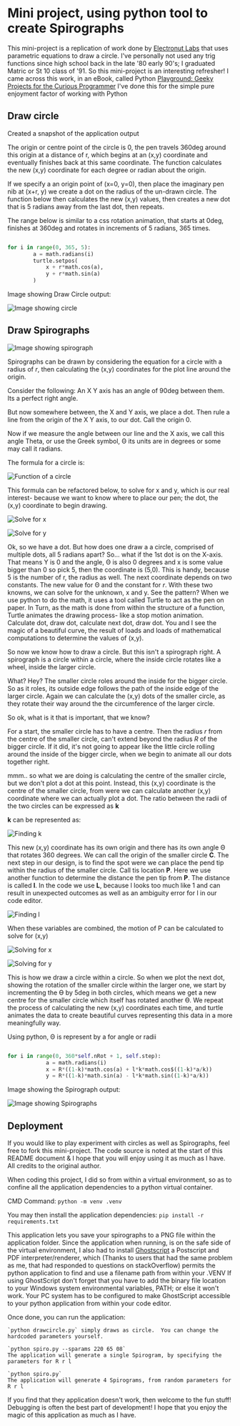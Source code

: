 # Mini project, using python tool to create Spirographs

This mini-project is a replication of work done by [Electronut Labs](http://electronut.in/) that uses parametric equations to draw a circle.
I've personally not used any trig functions since high school back in the late '80 early 90's; I graduated Matric or St 10 class of '91.  So this mini-project is an interesting refresher!
I came across this work, in an eBook, called Python [Playground: Geeky Projects for the Curious Programmer](https://g.co/kgs/quxp9B)
I've done this for the simple pure enjoyment factor of working with Python

## Draw circle

Created a snapshot of the application output

The origin or centre point of the circle is 0, the pen travels 360deg around this origin at a distance of r, which begins at an (x,y) coordinate and eventually finishes back at this same coordinate.  The function calculates the new (x,y) coordinate for each degree or radian about the origin.

If we specify a an origin point of (x=0, y=0), then place the imaginary pen nib at (x+r, y) we create a dot on the radius of the un-drawn circle.  The function below then calculates the new (x,y) values, then creates a new dot that is 5 radians away from the last dot, then repeats.

The range below is similar to a css rotation animation, that starts at 0deg, finishes at 360deg and rotates in increments of 5 radians, 365 times.

```` python

for i in range(0, 365, 5):
        a = math.radians(i)
        turtle.setpos(
            x + r*math.cos(a),
            y + r*math.sin(a)
        )

````

Image showing Draw Circle output:

![Image showing circle](https://github.com/ddeveloper72/spirographs-py/blob/main/images/drawcircle.png "Image showing Draw Circle output")

## Draw Spirographs

![Image showing spirograph](https://github.com/ddeveloper72/spirographs-py/blob/main/images/spiro-sample.png "Image showing Spirograph")

Spirographs can be drawn by considering the equation for a circle with a radius of *r*, then calculating the (x,y) coordinates for the plot line around the origin.


Consider the following:
An X Y axis has an angle of 90deg between them.  Its a perfect right angle.

But now somewhere between, the X and Y axis, we place a dot.  Then rule a line from the origin of the X Y axis, to our dot.  Call the origin 0.

Now if we measure the angle between our line and the X axis, we call this angle Theta, or use the Greek symbol, &#920; its units are in degrees or some may call it radians.

The formula for a circle is:


![Function of a circle](https://latex.codecogs.com/png.latex?\dpi{400}x^2+y^2=r^2 "Function of a circle")

This formula can be refactored below, to solve for x and y, which is our real interest- because we want to know where to place our pen; the dot, the (x,y) coordinate to begin drawing.

![Solve for x](https://latex.codecogs.com/png.latex?\dpi{400}y=rcos(\theta)) 

![Solve for y](https://latex.codecogs.com/png.latex?\dpi{400}x=rsin(\theta))



Ok, so we have a dot.  But how does one draw a a circle, comprised of multiple dots, all 5 radians apart? So... what if the 1st dot is on the X-axis.  That means Y is 0 and the angle, &#920; is also 0 degrees and x is some value bigger than 0  so pick 5, then the coordinate is (5,0).  This is handy, because 5 is the number of r, the radius as well.
The next coordinate depends on two constants.  The new value for &#920; and the constant for *r*.  With these two knowns, we can solve for the unknown, x and y.  See the pattern?  When we use python to do the math, it uses a tool called Turtle to act as the pen on paper.  In Turn, as the math is done from within the structure of a function, Turtle animates the drawing process- like a stop motion animation. Calculate dot, draw dot, calculate next dot, draw dot.  You and I see the magic of a beautiful curve, the result of loads and loads of mathematical computations to determine the values of (x,y).

So now we know how to draw a circle.  But this isn't a spirograph right.  A spirograph is a circle within a circle, where the inside circle rotates like a wheel, inside the larger circle.  

What? Hey?  The smaller circle roles around the inside for the bigger circle.  So as it roles, its outside edge follows the path of the inside edge of the larger circle.  Again we can calculate the (x,y) dots of the smaller circle, as they rotate their way around the the circumference of the larger circle.

So ok, what is it that is important, that we know?

For a start, the smaller circle has to have a centre.  Then the radius *r* from the centre of the smaller circle, can't extend beyond the radius *R* of the bigger circle.  If it did, it's not going to appear like the little circle rolling around the inside of the bigger circle, when we begin to animate all our dots together right.  

mmm.. so what we are doing is calculating the centre of the smaller circle, but we don't plot a dot at this point.  Instead, this (x,y) coordinate is the centre of the smaller circle, from were we can calculate another (x,y) coordinate where we can actually plot a dot.  The ratio between the radii of the two circles can be expressed as **k**

**k** can be represented as:

![Finding k](https://latex.codecogs.com/png.latex?\dpi{400}k=\frac{r}{R} "Ratio between the radii of the two circles")


This new (x,y) coordinate has its own origin and there has its own angle &#920; that rotates 360 degrees.  We can call the origin of the smaller circle **C**.   The next step in our design, is to find the spot were we can place the pend tip within the radius of the smaller circle.  Call tis location **P**.  Here we use another function to determine the distance the pen tip from **P**.  The distance is called **l**.  In the code we use **L**, because l looks too much like 1 and can result in unexpected outcomes as well as an ambiguity error for l in our code editor.

![Finding l](https://latex.codecogs.com/png.latex?\dpi{400}l=\frac{PC}{r})


When these variables are combined, the motion of P can be calculated to solve for (x,y)


![Solving for x](https://latex.codecogs.com/png.latex?\dpi{400}x=R((1-k)\cos(\theta)+Lk\cos(\frac{1-k}{k}\theta))) 

![Solving for y](https://latex.codecogs.com/png.latex?\dpi{400}y=R((1-k)\cos(\theta)+Lk\sin(\frac{1-k}{k}\theta)))

This is how we draw a circle within a circle.  So when we plot the next dot, showing the rotation of the smaller circle within the larger one, we start by incrementing the ϴ by 5deg in both circles, which means we get a new centre for the smaller circle which itself has rotated another ϴ.  We repeat the process of calculating the new (x,y) coordinates each time, and turtle animates the data to create beautiful curves representing this data in a more meaningfully way.


Using python, &#920; is represent by a for angle or radii

```` python

for i in range(0, 360*self.nRot + 1, self.step):
            a = math.radians(i)
            x = R*((1-k)*math.cos(a) + l*k*math.cos$((1-k)*a/k))
            y = R*((1-k)*math.sin(a) - l*k*math.sin((1-k)*a/k))

````

Image showing the Spirograph output:

![Image showing Spirographs](https://github.com/ddeveloper72/spirographs-py/blob/main/images/spiro-28Mar2021-234220.png "Image showing Turtle Spirographs")

## Deployment

If you would like to play experiment with circles as well as Spirographs, feel free to fork this mini-project.  The code source is noted at the start of this README document & I hope that you will enjoy using it as much as I have.  All credits to the original author.

When coding this project, I did so from within a virtual environment, so as to confine all the application dependencies to a python virtual container.

CMD Command:
`python -m venv .venv`

You may then install the application dependencies:
`pip install -r requirements.txt`

This application lets you save your spirographs to a PNG file within the application folder.  Since the application when running, is on the safe side of the virtual environment, I also had to install [Ghostscript](https://www.ghostscript.com/index.html) a Postscript and PDF interpreter/renderer, which (Thanks to users that had the same problem as me, that had responded to questions on stackOverflow) permits the python application to find and use a filename path from within your .VENV  If using GhostScript don't forget that you have to add the binary file location to your Windows system environmental variables, PATH; or else it won't work.  Your PC system has to be configured to make GhostScript accessible to your python application from within your code editor.

Once done, you can run the application:

    `python drawcircle.py` simply draws as circle.  You can change the hardcoded parameters yourself.

    `python spiro.py --sparams 220 65 08`  
    The application will generate a single Spirogram, by specifying the parameters for R r l

    `python spiro.py` 
    The application will generate 4 Spirograms, from random parameters for R r l

If you find that they application doesn't work, then welcome to the fun stuff!  Debugging is often the best part of development!
I hope that you enjoy the magic of this application as much as I have.
